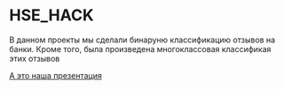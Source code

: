 # HSE_HACK

В данном проекты мы сделали бинаруню классификацию отзывов на банки. Кроме того, была произведена многоклассовая классификая этих отзывов

[А это наша презентация](https://www.beautiful.ai/player/-NS_rBfnwzLsL3dE6rD8)
